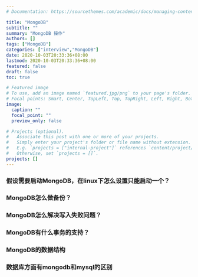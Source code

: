```yaml
---
# Documentation: https://sourcethemes.com/academic/docs/managing-content/

title: "MongoDB"
subtitle: ""
summary: "MongoDB 操作"
authors: []
tags: ["MongoDB"]
categories: ["interview","MongoDB"]
date: 2020-10-03T20:33:36+08:00
lastmod: 2020-10-03T20:33:36+08:00
featured: false
draft: false
toc: true

# Featured image
# To use, add an image named `featured.jpg/png` to your page's folder.
# Focal points: Smart, Center, TopLeft, Top, TopRight, Left, Right, BottomLeft, Bottom, BottomRight.
image:
  caption: ""
  focal_point: ""
  preview_only: false

# Projects (optional).
#   Associate this post with one or more of your projects.
#   Simply enter your project's folder or file name without extension.
#   E.g. `projects = ["internal-project"]` references `content/project/deep-learning/index.md`.
#   Otherwise, set `projects = []`.
projects: []
---
```


### 假设需要启动MongoDB，在linux下怎么设置只能启动⼀个？

### MongoDB怎么做备份？

### MongoDB怎么解决写⼊失败问题？

### MongoDB有什么事务的⽀持？

### MongoDB的数据结构

### 数据库⽅⾯有mongodb和mysql的区别